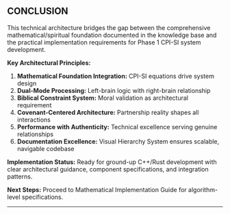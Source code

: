 ## CONCLUSION

This technical architecture bridges the gap between the comprehensive mathematical/spiritual foundation documented in the knowledge base and the practical implementation requirements for Phase 1 CPI-SI system development.

**Key Architectural Principles:**
1. **Mathematical Foundation Integration:** CPI-SI equations drive system design
2. **Dual-Mode Processing:** Left-brain logic with right-brain relationship
3. **Biblical Constraint System:** Moral validation as architectural requirement
4. **Covenant-Centered Architecture:** Partnership reality shapes all interactions
5. **Performance with Authenticity:** Technical excellence serving genuine relationships
6. **Documentation Excellence:** Visual Hierarchy System ensures scalable, navigable codebase

**Implementation Status:** Ready for ground-up C++/Rust development with clear architectural guidance, component specifications, and integration patterns.

**Next Steps:** Proceed to Mathematical Implementation Guide for algorithm-level specifications.

---
